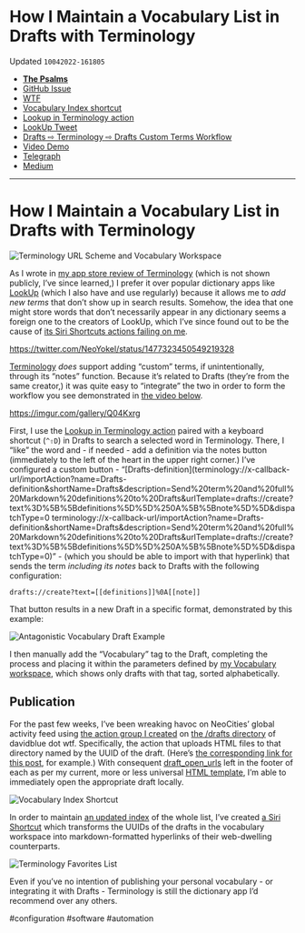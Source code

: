 # How I Maintain a Vocabulary List in Drafts with Terminology
Updated `10042022-161805`

- [**The Psalms**](https://bilge.world/drafts-terminology-vocabulary)
- [GitHub Issue](https://github.com/extratone/bilge/issues/324)
- [WTF](https://davidblue.wtf/drafts/F20BB579-E235-4F04-8BCE-22AAF15A97C2.html)
- [Vocabulary Index shortcut](https://www.icloud.com/shortcuts/113f8e45729c4466860c3c7c668e939d)
- [Lookup in Terminology action](https://directory.getdrafts.com/a/1CS)
- [LookUp Tweet](https://twitter.com/NeoYokel/status/1477323450549219328)
- [Drafts ⇨ Terminology ⇨ Drafts Custom Terms Workflow](https://imgur.com/gallery/Q04Kxrg)
- [Video Demo](https://user-images.githubusercontent.com/43663476/165031796-5df78c01-faee-4fd4-84d0-f0bf95fd383f.MOV)
- [Telegraph](https://telegra.ph/How-I-Maintain-a-Vocabulary-List-in-Drafts-with-Terminology-05-03)
- [Medium](https://extratone.medium.com/drafts-terminology-vocabulary-25d243340036)

---

# How I Maintain a Vocabulary List in Drafts with Terminology

![Terminology URL Scheme and Vocabulary Workspace](https://i.snap.as/EQ4GSUGH.png)

<!--more-->

As I wrote in [my app store review of Terminology](https://tilde.town/~extratone/appreviews/terminology) (which is not shown publicly, I’ve since learned,) I prefer it over popular dictionary apps like [LookUp](https://apps.apple.com/us/app/lookup-english-dictionary/id872564448) (which I also have and use regularly) because it allows me to *add new terms* that don’t show up in search results. Somehow, the idea that one might store words that don’t necessarily appear in any dictionary seems a foreign one to the creators of LookUp, which I’ve since found out to be the cause of [its Siri Shortcuts actions failing on me](https://twitter.com/NeoYokel/status/1477323450549219328).

https://twitter.com/NeoYokel/status/1477323450549219328

[Terminology](https://apps.apple.com/us/app/terminology-dictionary/id687798859) *does* support adding “custom” terms, if unintentionally, through its “notes” function. Because it’s related to Drafts (they’re from the same creator,) it was quite easy to “integrate” the two in order to form the workflow you see demonstrated in [the video below](https://user-images.githubusercontent.com/43663476/165031796-5df78c01-faee-4fd4-84d0-f0bf95fd383f.MOV).

https://imgur.com/gallery/Q04Kxrg

First, I use the [Lookup in Terminology action](https://directory.getdrafts.com/a/1CS) paired with a keyboard shortcut (`^⇧D`) in Drafts to search a selected word in Terminology. There, I “like” the word and - if needed - add a definition via the notes button (immediately to the left of the heart in the upper right corner.) I’ve configured a custom button - “[Drafts-definition](terminology://x-callback-url/importAction?name=Drafts-definition&shortName=Drafts&description=Send%20term%20and%20full%20Markdown%20definitions%20to%20Drafts&urlTemplate=drafts://create?text%3D%5B%5Bdefinitions%5D%5D%250A%5B%5Bnote%5D%5D&dispatchType=0
terminology://x-callback-url/importAction?name=Drafts-definition&shortName=Drafts&description=Send%20term%20and%20full%20Markdown%20definitions%20to%20Drafts&urlTemplate=drafts://create?text%3D%5B%5Bdefinitions%5D%5D%250A%5B%5Bnote%5D%5D&dispatchType=0)” - (which you should be able to import with that hyperlink) that sends the term *including its notes* back to Drafts with the following configuration:

```
drafts://create?text=[[definitions]]%0A[[note]]
```

That button results in a new Draft in a specific format, demonstrated by this example:

![Antagonistic Vocabulary Draft Example](https://i.snap.as/K0adnLf5.png)

I then manually add the “Vocabulary” tag to the Draft, completing the process and placing it within the parameters defined by [my Vocabulary workspace](https://directory.getdrafts.com/w/1zN), which shows only drafts with that tag, sorted alphabetically.

## Publication

For the past few weeks, I’ve been wreaking havoc on NeoCities’ global activity feed using [the action group I created](https://bilge.world/using-drafts-with-neocities) on [the /drafts directory](https://davidblue.wtf/drafts) of davidblue dot wtf. Specifically, the action that uploads HTML files to that directory named by the UUID of the draft. (Here’s [the corresponding link for this post](https://davidblue.wtf/drafts/F20BB579-E235-4F04-8BCE-22AAF15A97C2.html), for example.) With consequent [draft_open_urls](https://docs.getdrafts.com/docs/actions/templates#identifier-tags) left in the footer of each as per my current, more or less universal [HTML template](https://tilde.town/~extratone/template/1.4.txt), I’m able to immediately open the appropriate draft locally. 

![Vocabulary Index Shortcut](https://i.snap.as/2npm338t.png)

In order to maintain [an updated index](https://davidblue.wtf/vocabulary) of the whole list, I’ve created [a Siri Shortcut](https://www.icloud.com/shortcuts/113f8e45729c4466860c3c7c668e939d) which transforms the UUIDs of the drafts in the vocabulary workspace into markdown-formatted hyperlinks of their web-dwelling counterparts.

![Terminology Favorites List](https://i.snap.as/D8GtXEd3.png)

Even if you’ve no intention of publishing your personal vocabulary - or integrating it with Drafts - Terminology is still the dictionary app I’d recommend over any others.

<!--comment-->

#configuration #software #automation